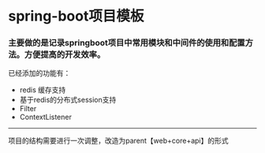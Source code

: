 # spring-boot项目模板
### 主要做的是记录springboot项目中常用模块和中间件的使用和配置方法。方便提高的开发效率。

已经添加的功能有：
- redis 缓存支持
- 基于redis的分布式session支持
- Filter
- ContextListener
----------------------------
项目的结构需要进行一次调整，改造为parent【web+core+api】的形式
